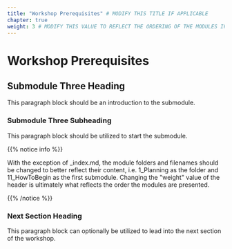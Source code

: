 ```yaml
---
title: "Workshop Prerequisites" # MODIFY THIS TITLE IF APPLICABLE
chapter: true
weight: 3 # MODIFY THIS VALUE TO REFLECT THE ORDERING OF THE MODULES IF APPLICABLE
---
```


# Workshop Prerequisites <!-- MODIFY THIS HEADING IF APPLICABLE -->

## Submodule Three Heading <!-- MODIFY THIS SUBHEADING -->

This paragraph block should be an introduction to the submodule.

### Submodule Three Subheading <!-- MODIFY THIS SUBHEADING -->
This paragraph block should be utilized to start the submodule. <br>

{{% notice info %}}
<p style='text-align: left;'>
With the exception of _index.md, the module folders and filenames should be changed to better reflect their content, i.e. 1_Planning as the folder and 11_HowToBegin as the first submodule. Changing the "weight" value of the header is ultimately what reflects the order the modules are presented.
</p>
{{% /notice %}}

### Next Section Heading <!-- MODIFY THIS HEADING -->
This paragraph block can optionally be utilized to lead into the next section of the workshop.